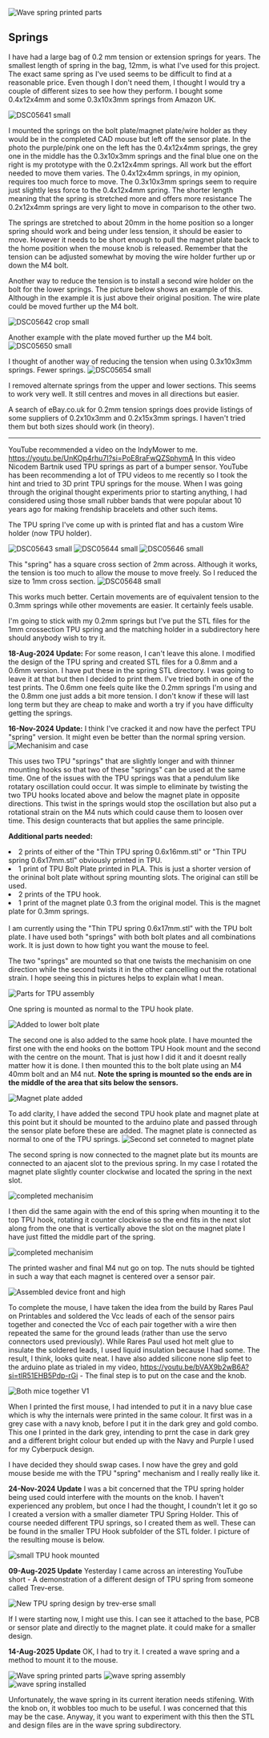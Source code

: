 ![Wave spring printed parts](https://github.com/user-attachments/assets/e1c3567d-9d91-4a5d-9e7c-1f8f910d742c)<h2>Springs</h2>
I have had a large bag of 0.2 mm tension or extension springs for years. The smallest length of spring in the bag, 12mm, is what I've used for this project.
The exact same spring as I've used seems to be difficult to find at a reasonable price. Even though I don't need them, I thought I would try a couple of different sizes to see how they perform.
I bought some 0.4x12x4mm and some 0.3x10x3mm springs from Amazon UK.

![DSC05641 small](https://github.com/user-attachments/assets/b557b989-aa73-4ffe-8ec8-fdf90fde122c)

I mounted the springs on the bolt plate/magnet plate/wire holder as they would be in the completed CAD mouse but left off the sensor plate. 
In the photo the purple/pink one on the left has the 0.4x12x4mm springs, the grey one in the middle has the 0.3x10x3mm springs and the final blue one on the right is my prototype with the 0.2x12x4mm springs.
All work but the effort needed to move them varies. The 0.4x12x4mm springs, in my opinion, requires too much force to move.
The 0.3x10x3mm springs seem to require just slightly less force to the 0.4x12x4mm spring. The shorter length meaning that the spring is stretched more and offers more resistance
The 0.2x12x4mm springs are very light to move in comparison to the other two.

The springs are stretched to about 20mm in the home position so a longer spring should work and being under less tension, it should be easier to move.
However it needs to be short enough to pull the magnet plate back to the home position when the mouse knob is released. Remember that the tension can be adjusted somewhat by moving the wire holder further up or down the M4 bolt.

Another way to reduce the tension is to install a second wire holder on the bolt for the lower springs. The picture below shows an example of this. Although in the example it is just above their original position. The wire plate could be moved further up the M4 bolt.

![DSC05642 crop small](https://github.com/user-attachments/assets/21b25c33-1a8d-4b6a-8e5c-dcf800928678)

Another example with the plate moved further up the M4 bolt.
![DSC05650 small](https://github.com/user-attachments/assets/ae8c9640-dc88-4dad-a2c9-780758ed08b7)

I thought of another way of reducing the tension when using 0.3x10x3mm springs. Fewer springs.
![DSC05654 small](https://github.com/user-attachments/assets/c5f64f1b-a733-479d-b98f-a3aed2728153)

I removed alternate springs from the upper and lower sections. This seems to work very well. It still centres and moves in all directions but easier.

A search of eBay.co.uk for 0.2mm tension springs does provide listings of some suppliers of 0.2x10x3mm and 0.2x15x3mm springs. I haven't tried them but both sizes should work (in theory).

-------------
YouTube recommended a video on the IndyMower to me. https://youtu.be/UnKOp4rhu7I?si=PoE8raFwQZSphymA
In this video Nicodem Bartnik used TPU springs as part of a bumper sensor. YouTube has been recommending a lot of TPU videos to me recently so I took the hint and tried to 3D print TPU springs for the mouse. When I was going through the original thought experiments prior to starting anything, I had considered using those small rubber bands that were popular about 10 years ago for making frendship bracelets and other such items.

The TPU spring I've come up with is printed flat and has a custom Wire holder (now TPU holder).

![DSC05643 small](https://github.com/user-attachments/assets/a46e72b2-84ab-46b5-a0a6-1b11b3927232)
![DSC05644 small](https://github.com/user-attachments/assets/a6cd8de4-b3b7-4d07-8615-f3432566a3f8)
![DSC05646 small](https://github.com/user-attachments/assets/72917c7b-ed99-4669-9185-92f2293e56f8)

This "spring" has a square cross section of 2mm across. Although it works, the tension is too much to allow the mouse to move freely. So I reduced the size to 1mm cross section.
![DSC05648 small](https://github.com/user-attachments/assets/6cf38788-b0ef-4000-b1e2-63cc995bc56c)

This works much better. Certain movements are of equivalent tension to the 0.3mm springs while other movements are easier. It certainly feels usable.

I'm going to stick with my 0.2mm springs but I've put the STL files for the 1mm crossection TPU spring and the matching holder in a subdirectory here should anybody wish to try it.

<b>18-Aug-2024 Update:</b> For some reason, I can't leave this alone. I modified the design of the TPU spring and created STL files for a 0.8mm and a 0.6mm version. I have put these in the spring STL directory. I was going to leave it at that but then I decided to print them. I've tried both in one of the test prints. The 0.6mm one feels quite like the 0.2mm springs I'm using and the 0.8mm one just adds a bit more tension. I don't know if these will last long term but they are cheap to make and worth a try if you have difficulty getting the springs.

<b>16-Nov-2024 Update:</b> I think I've cracked it and now have the perfect TPU "spring" version. It might even be better than the normal spring version.
![Mechanisim and case](https://github.com/user-attachments/assets/08ad6060-fd84-4ed6-ae66-6b23b99dffa4)

This uses two TPU "springs" that are slightly longer and with thinner mounting hooks so that two of these "springs" can be used at the same time. One of the issues with the TPU springs was that a pendulum like rotatary oscillation could occur. It was simple to eliminate by twisting the two TPU hooks located above and below the magnet plate in opposite directions. This twist in the springs would stop the oscillation but also put a rotational strain on the M4 nuts which could cause them to loosen over time. This design counteracts that but applies the same principle.

<b>Additional parts needed:</b>
<li>2 prints of either of the "Thin TPU spring 0.6x16mm.stl" or "Thin TPU spring 0.6x17mm.stl" obviously printed in TPU.</li>
<li>1 print of TPU Bolt Plate printed in PLA. This is just a shorter version of the orininal bolt plate without spring mounting slots. The original can still be used.</li>
<li>2 prints of the TPU hook.</li>
<li>1 print of the magnet plate 0.3 from the original model. This is the magnet plate for 0.3mm springs.</li>
<br>
I am currently using the "Thin TPU spring 0.6x17mm.stl" with the TPU bolt plate. I have used both "springs" with both bolt plates and all combinations work. It is just down to how tight you want the mouse to feel. 

The two "springs" are mounted so that one twists the mechanisim on one direction while the second twists it in the other cancelling out the rotational strain.
I hope seeing this in pictures helps to explain what I mean.

![Parts for TPU assembly](https://github.com/user-attachments/assets/d452f351-b8ae-4aac-8be4-302a6b2049e3)


One spring is mounted as normal to the TPU hook plate.

![Added to lower bolt plate](https://github.com/user-attachments/assets/d6c378ad-6c8b-4033-816d-b11c239d6f0b)

The second one is also added to the same hook plate. I have mounted the first one with the end hooks on the bottom TPU Hook mount and the second with the centre on the mount. That is just how I did it and it doesnt really matter how it is done. I then mounted this to the bolt plate using an M4 40mm bolt and an M4 nut. <b>Note the spring is mounted so the ends are in the middle of the area that sits below the sensors.</b>

![Magnet plate added](https://github.com/user-attachments/assets/e6a8fbba-f543-4e39-bb58-59a7c58bc0b2)

To add clarity, I have added the second TPU hook plate and magnet plate at this point but it should be mounted to the arduino plate and passed through the sensor plate before these are added. The magnet plate is connected as normal to one of the TPU springs.
![Second set conneted to magnet plate](https://github.com/user-attachments/assets/a18e6fb2-1cf8-4c05-8385-6eedf9a3d5b4)

The second spring is now connected to the magnet plate but its mounts are connected to an ajacent slot to the previous spring. In my case I rotated the magnet plate slightly counter clockwise and located the spring in the next slot.

![completed mechanisim](https://github.com/user-attachments/assets/c0a5f9f5-816a-4156-b3b1-1f58324910fd)

I then did the same again with the end of this spring when mounting it to the top TPU hook, rotating it counter clockwise so the end fits in the next slot along from the one that is vertically above the slot on the magnet plate I have just fitted the middle part of the spring.

![completed mechanisim](https://github.com/user-attachments/assets/2145aaec-fbc4-4394-bfa4-a96c123b238d)

The printed washer and final M4 nut go on top. The nuts should be tighted in such a way that each magnet is centered over a sensor pair.

![Assembled device front and high](https://github.com/user-attachments/assets/0cb13960-e1b4-4d88-bf74-fa717aa7ebc7)

To complete the mouse, I have taken the idea from the build by Rares Paul on Printables and soldered the Vcc leads of each of the sensor pairs together and conected the Vcc of each pair together with a wire then repeated the same for the ground leads (rather than use the servo connectors used previously). While Rares Paul used hot melt glue to insulate the soldered leads, I used liquid insulation because I had some. The result, I think, looks quite neat. I have also added silicone none slip feet to the arduino plate as trialed in my video, https://youtu.be/bVAX9b2wB6A?si=tlR51EHB5Pdp-rGi - The final step is to put on the case and the knob.

![Both mice together V1](https://github.com/user-attachments/assets/0ac319b2-2e10-4d69-95dd-25d8bc1c6afc)

When I printed the first mouse, I had intended to put it in a navy blue case which is why the internals were printed in the same colour. It first was in a grey case with a navy knob, before I put it in the dark grey and gold combo. This one I printed in the dark grey, intending to prnt the case in dark grey and a different bright colour but ended up with the Navy and Purple I used for my Cyberpuck design. 

I have decided they should swap cases. I now have the grey and gold mouse beside me with the TPU "spring" mechanism and I really really like it.

<b>24-Nov-2024 Update</b>
I was a bit concerned that the TPU spring holder being used could interfere with the mounts on the knob. I haven't experienced any problem, but once I had the thought, I coundn't let it go so I created a version with a smaller diameter TPU Spring Holder. This of course needed different TPU springs, so I created them as well. These can be found in the smaller TPU Hook subfolder of the STL folder. I picture of the resulting mouse is below.

![small TPU hook mounted](https://github.com/user-attachments/assets/d740c223-0e03-4a8c-b7b2-7aaa47d64a98)

<b>09-Aug-2025 Update</b>
Yesterday I came across an interesting YouTube short - A demonstration of a different design of TPU spring from someone called Trev-erse.

![New TPU spring design by trev-erse small](https://github.com/user-attachments/assets/fcc5bd3d-3121-40ee-8e08-af23050a8423)

If I were starting now, I might use this. I can see it attached to the base, PCB or sensor plate and directly to the magnet plate. it could make for a smaller design.

<b>14-Aug-2025 Update</b>
OK, I had to try it. I created a wave spring and a method to mount it to the mouse.

![Wave spring printed parts](https://github.com/user-attachments/assets/c929d86d-445c-4b17-b052-77be3bc6ad67)
![wave spring assembly](https://github.com/user-attachments/assets/b95c9f9e-360f-4607-8b44-a080b0ad9b79)
![wave spring installed](https://github.com/user-attachments/assets/ad17f38f-73c4-4966-a588-7d1c21a7a7bc)

Unfortunately, the wave spring in its current iteration needs stifening. With the knob on, it wobbles too much to be useful. I was concerned that this may be the case. Anyway, it you want to experiment with this then the STL and design files are in the wave spring subdirectory.  
